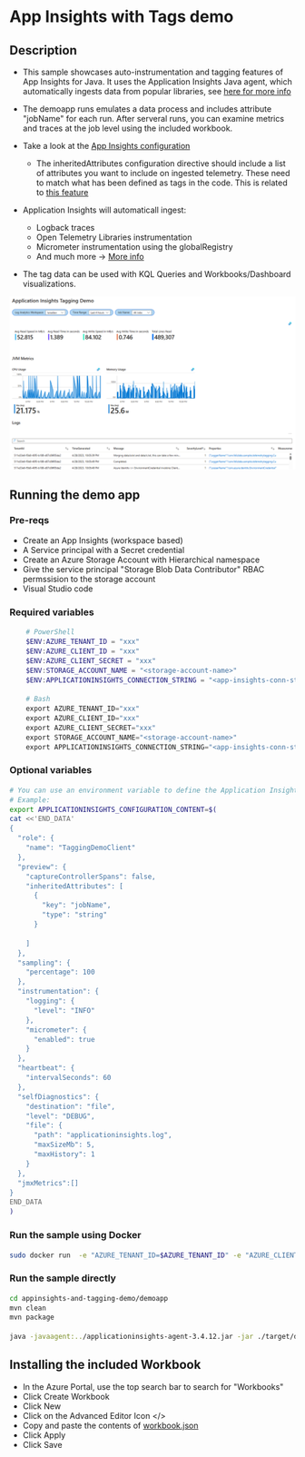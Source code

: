 # App Insights with Tags demo


## Description

- This sample showcases auto-instrumentation and tagging features of App Insights for Java. It uses the Application Insights Java agent, which automatically ingests data from popular libraries, see [here for more info](https://learn.microsoft.com/en-us/azure/azure-monitor/app/opentelemetry-overview)
- The demoapp runs emulates a data process and includes attribute "jobName" for each run.   After serveral runs, you can examine metrics and traces at the job level using the included workbook.


- Take a look at the [App Insights configuration](./applicationinsights.json)
  - The inheritedAttributes configuration directive should include a list of attributes you want to include on ingested telemetry. These need to match what has been defined as tags in the code.
        This is related to [this feature](https://learn.microsoft.com/en-us/azure/azure-monitor/app/java-standalone-config#inherited-attribute-preview)

- Application Insights will automaticall ingest:
    - Logback traces
    - Open Telemetry Libraries instrumentation
    - Micrometer instrumentation using the globalRegistry
    - And much more -> [More info](https://learn.microsoft.com/en-us/azure/azure-monitor/app/java-standalone-config)

- The tag data can be used with KQL Queries and Workbooks/Dashboard visualizations.

![](./workbook/workbook-sample.png)


## Running the demo app

### Pre-reqs
- Create an App Insights (workspace based)
- A Service principal with a Secret credential
- Create an Azure Storage Account with Hierarchical namespace
- Give the service principal "Storage Blob Data Contributor" RBAC permssision to the storage account
- Visual Studio code


    
    
### Required variables
```powershell
    # PowerShell
    $ENV:AZURE_TENANT_ID = "xxx"
    $ENV:AZURE_CLIENT_ID = "xxx"
    $ENV:AZURE_CLIENT_SECRET = "xxx"
    $ENV:STORAGE_ACCOUNT_NAME = "<storage-account-name>"  
    $ENV:APPLICATIONINSIGHTS_CONNECTION_STRING = "<app-insights-conn-string>"

    # Bash
    export AZURE_TENANT_ID="xxx"
    export AZURE_CLIENT_ID="xxx"
    export AZURE_CLIENT_SECRET="xxx"
    export STORAGE_ACCOUNT_NAME="<storage-account-name>"  
    export APPLICATIONINSIGHTS_CONNECTION_STRING="<app-insights-conn-string>"
```
### Optional variables
```bash
# You can use an environment variable to define the Application Insights configuration instead of a file
# Example:
export APPLICATIONINSIGHTS_CONFIGURATION_CONTENT=$(
cat <<'END_DATA'
{
  "role": {
    "name": "TaggingDemoClient"
  },
  "preview": {
    "captureControllerSpans": false,
    "inheritedAttributes": [
      {
        "key": "jobName",
        "type": "string"
      }

    ]
  },
  "sampling": {
    "percentage": 100
  },
  "instrumentation": {
    "logging": {
      "level": "INFO"
    },
    "micrometer": {
      "enabled": true
    }
  },
  "heartbeat": {
    "intervalSeconds": 60
  },
  "selfDiagnostics": {
    "destination": "file",
    "level": "DEBUG",
    "file": {
      "path": "applicationinsights.log",
      "maxSizeMb": 5,
      "maxHistory": 1
    }
  },
  "jmxMetrics":[]
}
END_DATA
)
```

### Run the sample using Docker
```bash
sudo docker run  -e "AZURE_TENANT_ID=$AZURE_TENANT_ID" -e "AZURE_CLIENT_ID=$AZURE_CLIENT_ID" -e "AZURE_CLIENT_SECRET=$AZURE_CLIENT_SECRET" -e "APPLICATIONINSIGHTS_CONNECTION_STRING=$APPLICATIONINSIGHTS_CONNECTION_STRING" -e "STORAGE_ACCOUNT_NAME=$STORAGE_ACCOUNT_NAME" luisfeliz79/appinsightsdemo
```

### Run the sample directly
```bash    
cd appinsights-and-tagging-demo/demoapp
mvn clean 
mvn package    

java -javaagent:../applicationinsights-agent-3.4.12.jar -jar ./target/demoapp-1.0.jar
```


## Installing the included Workbook

- In the Azure Portal, use the top search bar to search for "Workbooks"
- Click Create Workbook
- Click New
- Click on the Advanced Editor Icon </>
- Copy and paste the contents of [workbook.json](./workbook/workbook.json)
- Click Apply
- Click Save

